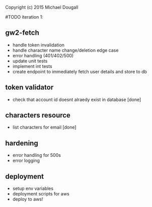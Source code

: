 Copyright (c) 2015 Michael Dougall

#TODO iteration 1:

## gw2-fetch
- handle token invalidation
- handle character name change/deletion edge case
- error handling (401/402/500)
- update unit tests
- implement int tests
- create endpoint to immediately fetch user details and store to db

## token validator
- check that account id doesnt alraedy exist in database [done]

## characters resource
- list characters for email [done]

## hardening
- error handling for 500s
- error logging

## deployment
- setup env variables
- deployment scripts for aws
- deploy to aws!